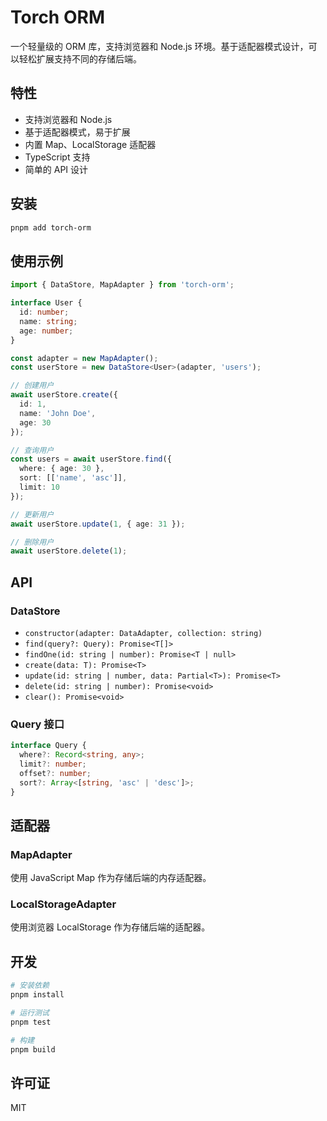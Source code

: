 # Torch ORM

一个轻量级的 ORM 库，支持浏览器和 Node.js 环境。基于适配器模式设计，可以轻松扩展支持不同的存储后端。

## 特性

- 支持浏览器和 Node.js
- 基于适配器模式，易于扩展
- 内置 Map、LocalStorage 适配器
- TypeScript 支持
- 简单的 API 设计

## 安装

```bash
pnpm add torch-orm
```

## 使用示例

```typescript
import { DataStore, MapAdapter } from 'torch-orm';

interface User {
  id: number;
  name: string;
  age: number;
}

const adapter = new MapAdapter();
const userStore = new DataStore<User>(adapter, 'users');

// 创建用户
await userStore.create({
  id: 1,
  name: 'John Doe',
  age: 30
});

// 查询用户
const users = await userStore.find({
  where: { age: 30 },
  sort: [['name', 'asc']],
  limit: 10
});

// 更新用户
await userStore.update(1, { age: 31 });

// 删除用户
await userStore.delete(1);
```

## API

### DataStore

- `constructor(adapter: DataAdapter, collection: string)`
- `find(query?: Query): Promise<T[]>`
- `findOne(id: string | number): Promise<T | null>`
- `create(data: T): Promise<T>`
- `update(id: string | number, data: Partial<T>): Promise<T>`
- `delete(id: string | number): Promise<void>`
- `clear(): Promise<void>`

### Query 接口

```typescript
interface Query {
  where?: Record<string, any>;
  limit?: number;
  offset?: number;
  sort?: Array<[string, 'asc' | 'desc']>;
}
```

## 适配器

### MapAdapter

使用 JavaScript Map 作为存储后端的内存适配器。

### LocalStorageAdapter

使用浏览器 LocalStorage 作为存储后端的适配器。

## 开发

```bash
# 安装依赖
pnpm install

# 运行测试
pnpm test

# 构建
pnpm build
```

## 许可证

MIT 
